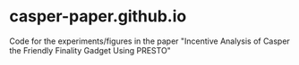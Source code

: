 # casper-paper.github.io
Code for the experiments/figures in the paper "Incentive Analysis of Casper the Friendly Finality Gadget Using PRESTO" 
